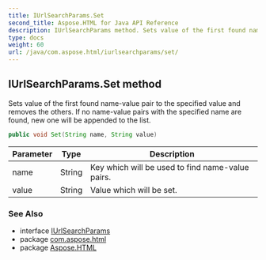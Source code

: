 ```yaml
---
title: IUrlSearchParams.Set
second_title: Aspose.HTML for Java API Reference
description: IUrlSearchParams method. Sets value of the first found name-value pair to the specified value and removes the others. If no name-value pairs with the specified name are found new one will be appended to the list
type: docs
weight: 60
url: /java/com.aspose.html/iurlsearchparams/set/
---
```

## IUrlSearchParams.Set method

Sets value of the first found name-value pair to the specified value and removes the others. If no name-value pairs with the specified name are found, new one will be appended to the list.

```java
public void Set(String name, String value)
```

| Parameter | Type | Description |
| --- | --- | --- |
| name | String | Key which will be used to find name-value pairs. |
| value | String | Value which will be set. |

### See Also

* interface [IUrlSearchParams](../)
* package [com.aspose.html](../../../com.aspose.html/)
* package [Aspose.HTML](../../../)
